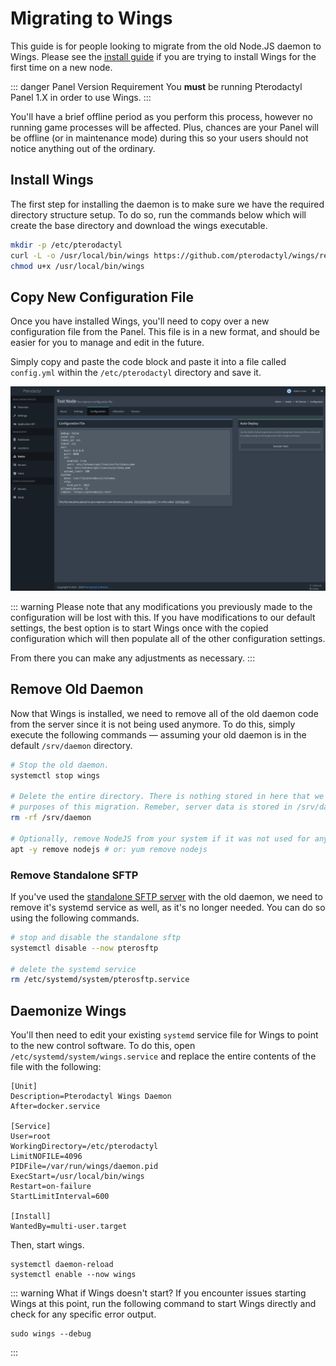 # Migrating to Wings
This guide is for people looking to migrate from the old Node.JS daemon to Wings. Please see the
[install guide](/wings/1.0/installing.md) if you are trying to install Wings for the first time on
a new node.

::: danger Panel Version Requirement
You **must** be running Pterodactyl Panel 1.X in order to use Wings.
:::

You'll have a brief offline period as you perform this process, however no running game processes
will be affected. Plus, chances are your Panel will be offline (or in maintenance mode) during this
so your users should not notice anything out of the ordinary.

## Install Wings
The first step for installing the daemon is to make sure we have the required directory structure setup. To do so,
run the commands below which will create the base directory and download the wings executable.

``` bash
mkdir -p /etc/pterodactyl
curl -L -o /usr/local/bin/wings https://github.com/pterodactyl/wings/releases/download/v1.2.3/wings_linux_amd64
chmod u+x /usr/local/bin/wings
```

## Copy New Configuration File
Once you have installed Wings, you'll need to copy over a new configuration file from the Panel. This file
is in a new format, and should be easier for you to manage and edit in the future.

Simply copy and paste the code block and paste it into a file called `config.yml` within the `/etc/pterodactyl`
directory and save it.

![](./../../.vuepress/public/wings_configuration_example.png)

::: warning
Please note that any modifications you previously made to the configuration will be lost with this. If you have
modifications to our default settings, the best option is to start Wings once with the copied configuration which
will then populate all of the other configuration settings.

From there you can make any adjustments as necessary.
:::

## Remove Old Daemon
Now that Wings is installed, we need to remove all of the old daemon code from the server since it is not being
used anymore. To do this, simply execute the following commands — assuming your old daemon is in the default
`/srv/daemon` directory.

```bash
# Stop the old daemon.
systemctl stop wings

# Delete the entire directory. There is nothing stored in here that we actually need for the
# purposes of this migration. Remeber, server data is stored in /srv/daemon-data.
rm -rf /srv/daemon

# Optionally, remove NodeJS from your system if it was not used for anything else.
apt -y remove nodejs # or: yum remove nodejs
```

### Remove Standalone SFTP
If you've used the [standalone SFTP server](/daemon/0.6/standalone_sftp.html) with the old daemon, we need to remove it's systemd service as well, as it's no longer needed.
You can do so using the following commands.

```bash
# stop and disable the standalone sftp
systemctl disable --now pterosftp

# delete the systemd service
rm /etc/systemd/system/pterosftp.service
```

## Daemonize Wings
You'll then need to edit your existing `systemd` service file for Wings to point to the new control software. To do
this, open `/etc/systemd/system/wings.service` and replace the entire contents of the file with the following:

```
[Unit]
Description=Pterodactyl Wings Daemon
After=docker.service

[Service]
User=root
WorkingDirectory=/etc/pterodactyl
LimitNOFILE=4096
PIDFile=/var/run/wings/daemon.pid
ExecStart=/usr/local/bin/wings
Restart=on-failure
StartLimitInterval=600

[Install]
WantedBy=multi-user.target
```

Then, start wings.

```
systemctl daemon-reload
systemctl enable --now wings
```

::: warning What if Wings doesn't start?
If you encounter issues starting Wings at this point, run the following command to start Wings directly and check
for any specific error output.

```
sudo wings --debug
```
:::
